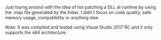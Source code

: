Just toying around with the idea of hot patching a DLL at runtime by using the .map file generated by the linker.
I didn't focus on code quality, safe memory usage, compatibility or anything else.

Note: It was compiled and tested using Visual Studio 2017 RC and it only supports the x64 architecture.
